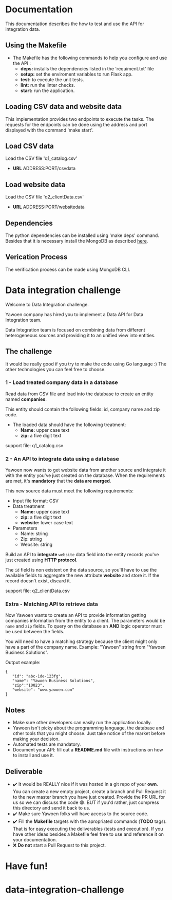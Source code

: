 # Documentation

This documentation describes the how to test and use the API for integration data.

## Using the Makefile

- The Makefile has the following commands to help you configure and use the API :
    - **deps:** installs the dependencies listed in the 'requiment.txt' file
    - **setup:** set the enviroment variables to run Flask app.
    - **test:** to execute the unit tests.
    - **lint:** run the linter checks.
    - **start:** run the application.


## Loading CSV data and website data

This implementation provides two endpoints to execute the tasks. The requests
for the endpoints can be done using the address and port displayed with the 
command 'make start'.

**Load CSV data**
-----------------
Load the CSV file 'q1_catalog.csv' 
* **URL**
    ADDRESS:PORT/csvdata 

**Load website data**
---------------------
Load the CSV file 'q2_clientData.csv' 
* **URL**
    ADDRESS:PORT/websitedata

## Dependencies

The python dependencies can be installed using 'make deps' command. Besides that
it is necessary install the MongoDB as described [here](https://docs.mongodb.com/manual/installation/).

## Verication Process

The verification process can be made using MongoDB CLI.


# Data integration challenge


Welcome to Data Integration challenge.

Yawoen company has hired you to implement a Data API for Data Integration team.

Data Integration team is focused on combining data from different heterogeneous sources and providing it to an unified view into entities.

## The challenge

It would be really good if you try to make the code using Go language :)
The other technologies you can feel free to choose.

### 1 - Load treated company data in a database

Read data from CSV file and load into the database to create an entity named **companies**.

This entity should contain the following fields: id, company name and zip code. 

- The loaded data should have the following treatment:
    - **Name:** upper case text
    - **zip:** a five digit text

support file: q1_catalog.csv


### 2 - An API to integrate data using a database

Yawoen now wants to get website data from another source and integrate it with the entity you've just created on the database. When the requirements are met, it's **mandatory** that the **data are merged**.

This new source data must meet the following requirements:

- Input file format: CSV
- Data treatment
    - **Name:** upper case text
    - **zip:** a five digit text
    - **website:** lower case text
- Parameters
    - Name: string
    - Zip: string 
    - Website: string

Build an API to **integrate** `website` data field into the entity records you've just created using **HTTP protocol**.

The `id` field is non existent on the data source, so you'll have to use the available fields to aggregate the new attribute **website** and store it. If the record doesn't exist, discard it.

support file: q2_clientData.csv


### Extra - Matching API to retrieve data

Now Yawoen wants to create an API to provide information getting companies information from the entity to a client. 
The parameters would be `name` and `zip` fields. To query on the database an **AND** logic operator must be used between the fields.

You will need to have a matching strategy because the client might only have a part of the company name. 
Example: "Yawoen" string from "Yawoen Business Solutions".

Output example: 
 ```
 {
 	"id": "abc-1de-123fg",
 	"name": "Yawoen Business Solutions",
 	"zip":"10023",
 	"website": "www.yawoen.com"
 }
 ```

## Notes


- Make sure other developers can easily run the application locally.
- Yawoen isn't picky about the programming language, the database and other tools that you might choose. Just take notice of the market before making your decision.
- Automated tests are mandatory.
- Document your API: fill out a **README.md** file with instructions on how to install and use it.


## Deliverable


- :heavy_check_mark: It would be REALLY nice if it was hosted in a git repo of your **own**. You can create a new empty project, create a branch and Pull Request it to the new master branch you have just created. Provide the PR URL for us so we can discuss the code :grin:. BUT if you'd rather, just compress this directory and send it back to us.
- :heavy_check_mark: Make sure Yawoen folks will have access to the source code.
- :heavy_check_mark: Fill the **Makefile** targets with the apropriated commands (**TODO** tags). That is for easy executing the deliverables (tests and execution). If you have other ideas besides a Makefile feel free to use and reference it on your documentation.
- :x: **Do not** start a Pull Request to this project.

Have fun!
=======
# data-integration-challenge
